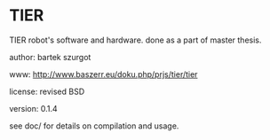 TIER
====

TIER robot's software and hardware. done as a part of master thesis.

author:  bartek szurgot

www:     http://www.baszerr.eu/doku.php/prjs/tier/tier

license: revised BSD

version: 0.1.4

see doc/ for details on compilation and usage.
